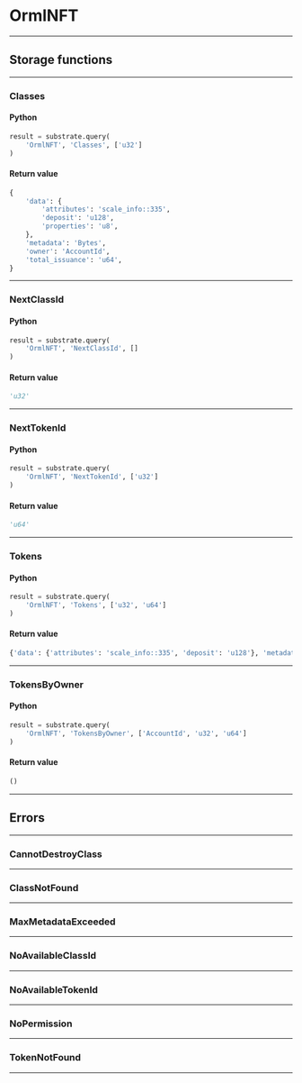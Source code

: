 
# OrmlNFT

---------
## Storage functions

---------
### Classes

#### Python
```python
result = substrate.query(
    'OrmlNFT', 'Classes', ['u32']
)
```

#### Return value
```python
{
    'data': {
        'attributes': 'scale_info::335',
        'deposit': 'u128',
        'properties': 'u8',
    },
    'metadata': 'Bytes',
    'owner': 'AccountId',
    'total_issuance': 'u64',
}
```
---------
### NextClassId

#### Python
```python
result = substrate.query(
    'OrmlNFT', 'NextClassId', []
)
```

#### Return value
```python
'u32'
```
---------
### NextTokenId

#### Python
```python
result = substrate.query(
    'OrmlNFT', 'NextTokenId', ['u32']
)
```

#### Return value
```python
'u64'
```
---------
### Tokens

#### Python
```python
result = substrate.query(
    'OrmlNFT', 'Tokens', ['u32', 'u64']
)
```

#### Return value
```python
{'data': {'attributes': 'scale_info::335', 'deposit': 'u128'}, 'metadata': 'Bytes', 'owner': 'AccountId'}
```
---------
### TokensByOwner

#### Python
```python
result = substrate.query(
    'OrmlNFT', 'TokensByOwner', ['AccountId', 'u32', 'u64']
)
```

#### Return value
```python
()
```
---------
## Errors

---------
### CannotDestroyClass

---------
### ClassNotFound

---------
### MaxMetadataExceeded

---------
### NoAvailableClassId

---------
### NoAvailableTokenId

---------
### NoPermission

---------
### TokenNotFound

---------